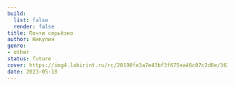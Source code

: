 ```yaml
---
build:
  list: false
  render: false
title: Почти серьёзно
author: Никулин
genre:
- other
status: future
cover: https://img4.labirint.ru/rc/28190fe3a7e43bf3f675ea46c07c2d0e/363x561q80/books73/721462/cover.jpg?1571124350
date: 2023-05-18
---
```


